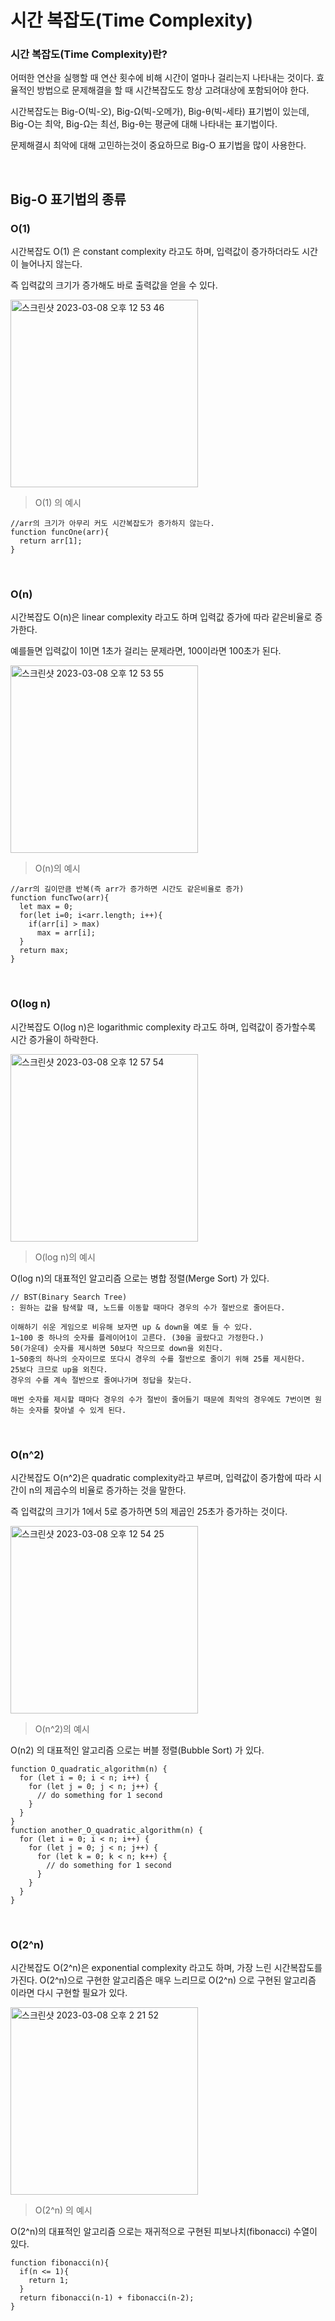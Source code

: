 # 시간 복잡도(Time Complexity)

### 시간 복잡도(Time Complexity)란?

어떠한 연산을 실행할 때 연산 횟수에 비해 시간이 얼마나 걸리는지 나타내는 것이다.
효율적인 방법으로 문제해결을 할 때 시간복잡도도 항상 고려대상에 포함되어야 한다.

시간복잡도는 Big-O(빅-오), Big-Ω(빅-오메가), Big-θ(빅-세타) 표기법이 있는데,
Big-O는 최악, Big-Ω는 최선, Big-θ는 평균에 대해 나타내는 표기법이다.

문제해결시 최악에 대해 고민하는것이 중요하므로 Big-O 표기법을 많이 사용한다.

<br/>

## Big-O 표기법의 종류

### O(1)

시간복잡도 O(1) 은 constant complexity 라고도 하며, 입력값이 증가하더라도 시간이 늘어나지 않는다.

즉 입력값의 크기가 증가해도 바로 출력값을 얻을 수 있다.


<img width="300" alt="스크린샷 2023-03-08 오후 12 53 46" src="https://user-images.githubusercontent.com/86769182/223615668-f40e69f1-c1ba-4629-b6ed-fed7b4f445e1.png">

> O(1) 의 예시

```
//arr의 크기가 아무리 커도 시간복잡도가 증가하지 않는다.
function funcOne(arr){
  return arr[1];
}
```

<br/>

### O(n)
시간복잡도 O(n)은 linear complexity 라고도 하며 입력값 증가에 따라 같은비율로 증가한다.

예를들면 입력값이 1이면 1초가 걸리는 문제라면, 100이라면 100초가 된다.

<img width="300" alt="스크린샷 2023-03-08 오후 12 53 55" src="https://user-images.githubusercontent.com/86769182/223615870-bf769964-39cd-4a18-b842-f880e147665c.png">

> O(n)의 예시

```
//arr의 길이만큼 반복(즉 arr가 증가하면 시간도 같은비율로 증가)
function funcTwo(arr){
  let max = 0;
  for(let i=0; i<arr.length; i++){
    if(arr[i] > max)
      max = arr[i];
  }
  return max;
}
```

<br/>

### O(log n)
시간복잡도 O(log n)은 logarithmic complexity 라고도 하며, 입력값이 증가할수록 시간 증가율이 하락한다.

<img width="300" alt="스크린샷 2023-03-08 오후 12 57 54" src="https://user-images.githubusercontent.com/86769182/223616066-e133a8ff-2ccb-4f08-a7dd-07e2d5cd48b2.png">

> O(log n)의 예시

O(log n)의 대표적인 알고리즘 으로는 병합 정렬(Merge Sort) 가 있다.
```
// BST(Binary Search Tree)
: 원하는 값을 탐색할 때, 노드를 이동할 때마다 경우의 수가 절반으로 줄어든다.

이해하기 쉬운 게임으로 비유해 보자면 up & down을 예로 들 수 있다.
1~100 중 하나의 숫자를 플레이어1이 고른다. (30을 골랐다고 가정한다.)
50(가운데) 숫자를 제시하면 50보다 작으므로 down을 외친다.
1~50중의 하나의 숫자이므로 또다시 경우의 수를 절반으로 줄이기 위해 25를 제시한다.
25보다 크므로 up을 외친다.
경우의 수를 계속 절반으로 줄여나가며 정답을 찾는다.

매번 숫자를 제시할 때마다 경우의 수가 절반이 줄어들기 때문에 최악의 경우에도 7번이면 원하는 숫자를 찾아낼 수 있게 된다.
```

<br/>

### O(n^2)
시간복잡도 O(n^2)은 quadratic complexity라고 부르며,
입력값이 증가함에 따라 시간이 n의 제곱수의 비율로 증가하는 것을 말한다.

즉 입력값의 크기가 1에서 5로 증가하면 5의 제곱인 25초가 증가하는 것이다.

<img width="300" alt="스크린샷 2023-03-08 오후 12 54 25" src="https://user-images.githubusercontent.com/86769182/223615913-c6764bf0-8df9-465c-b43e-cebd9813b9ea.png">

> O(n^2)의 예시

O(n2) 의 대표적인 알고리즘 으로는 버블 정렬(Bubble Sort) 가 있다.

```
function O_quadratic_algorithm(n) {
  for (let i = 0; i < n; i++) {
    for (let j = 0; j < n; j++) {
      // do something for 1 second
    }
  }
}
function another_O_quadratic_algorithm(n) {
  for (let i = 0; i < n; i++) {
    for (let j = 0; j < n; j++) {
      for (let k = 0; k < n; k++) {
        // do something for 1 second
      }
    }
  }
}
```

<br/>

### O(2^n)
시간복잡도 O(2^n)은 exponential complexity 라고도 하며, 가장 느린 시간복잡도를 가진다.
O(2^n)으로 구현한 알고리즘은 매우 느리므로 O(2^n) 으로 구현된 알고리즘 이라면 다시 구현할 필요가 있다.

<img width="300" alt="스크린샷 2023-03-08 오후 2 21 52" src="https://user-images.githubusercontent.com/86769182/223626438-8527ebea-abe5-414b-bfd1-0d8a7e741080.png">


> O(2^n) 의 예시 

O(2^n)의 대표적인 알고리즘 으로는 재귀적으로 구현된 피보나치(fibonacci) 수열이 있다.

```
function fibonacci(n){
  if(n <= 1){
    return 1;
  }
  return fibonacci(n-1) + fibonacci(n-2);
}
```
